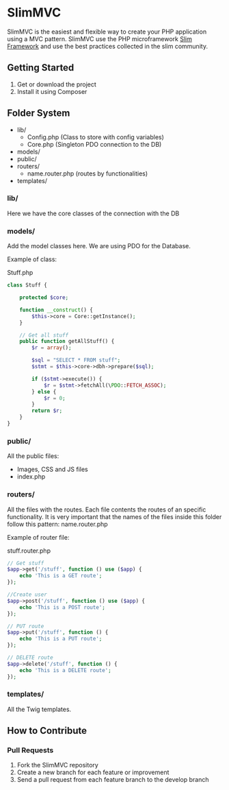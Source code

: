 SlimMVC
=======

SlimMVC is the easiest and flexible way to create your PHP application using a MVC pattern.
SlimMVC use the PHP microframework [Slim Framework](http://www.slimframework.com/) and use the best practices collected in the slim community.

Getting Started
---------------
1. Get or download the project
2. Install it using Composer

Folder System
---------------
* lib/
    * Config.php (Class to store with config variables)
    * Core.php (Singleton PDO connection to the DB)   
* models/
* public/
* routers/
	* name.router.php (routes by functionalities)
* templates/

### lib/

Here we have the core classes of the connection with the DB

### models/

Add the model classes here.
We are using PDO for the Database.

Example of class:

Stuff.php

```php
class Stuff {

    protected $core;

    function __construct() {
        $this->core = Core::getInstance();
    }

    // Get all stuff
    public function getAllStuff() {
        $r = array();

        $sql = "SELECT * FROM stuff";
        $stmt = $this->core->dbh->prepare($sql);

        if ($stmt->execute()) {
            $r = $stmt->fetchAll(\PDO::FETCH_ASSOC);
        } else {
            $r = 0;
        }
        return $r;
    }
}
```

### public/

All the public files:
* Images, CSS and JS files
* index.php

### routers/

All the files with the routes. Each file contents the routes of an specific functionality.
It is very important that the names of the files inside this folder follow this pattern: name.router.php

Example of router file:

stuff.router.php

```php
// Get stuff
$app->get('/stuff', function () use ($app) {
    echo 'This is a GET route';
});

//Create user
$app->post('/stuff', function () use ($app) {
    echo 'This is a POST route';
});

// PUT route
$app->put('/stuff', function () {
    echo 'This is a PUT route';
});

// DELETE route
$app->delete('/stuff', function () {
    echo 'This is a DELETE route';
});
```

### templates/

All the Twig templates.

How to Contribute
-----------------
### Pull Requests

1. Fork the SlimMVC repository
2. Create a new branch for each feature or improvement
3. Send a pull request from each feature branch to the develop branch